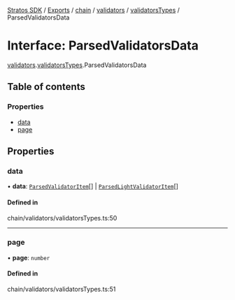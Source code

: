 [Stratos SDK](../README.md) / [Exports](../modules.md) / [chain](../modules/chain.md) / [validators](../modules/chain.validators.md) / [validatorsTypes](../modules/chain.validators.validatorsTypes.md) / ParsedValidatorsData

# Interface: ParsedValidatorsData

[validators](../modules/chain.validators.md).[validatorsTypes](../modules/chain.validators.validatorsTypes.md).ParsedValidatorsData

## Table of contents

### Properties

- [data](chain.validators.validatorsTypes.ParsedValidatorsData.md#data)
- [page](chain.validators.validatorsTypes.ParsedValidatorsData.md#page)

## Properties

### data

• **data**: [`ParsedValidatorItem`](chain.validators.validatorsTypes.ParsedValidatorItem.md)[] \| [`ParsedLightValidatorItem`](chain.validators.validatorsTypes.ParsedLightValidatorItem.md)[]

#### Defined in

chain/validators/validatorsTypes.ts:50

___

### page

• **page**: `number`

#### Defined in

chain/validators/validatorsTypes.ts:51
